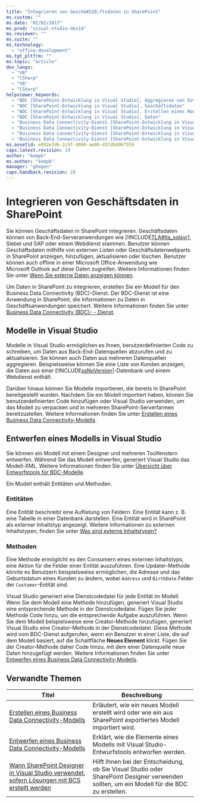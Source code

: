 ```yaml
---
title: "Integrieren von Gesch&#228;ftsdaten in SharePoint"
ms.custom: ""
ms.date: "02/02/2017"
ms.prod: "visual-studio-dev14"
ms.reviewer: ""
ms.suite: ""
ms.technology: 
  - "office-development"
ms.tgt_pltfrm: ""
ms.topic: "article"
dev_langs: 
  - "VB"
  - "CSharp"
  - "VB"
  - "CSharp"
helpviewer_keywords: 
  - "BDC [SharePoint-Entwicklung in Visual Studio], Aggregieren von Daten"
  - "BDC [SharePoint-Entwicklung in Visual Studio], Geschäftsdaten"
  - "BDC [SharePoint-Entwicklung in Visual Studio], Erstellen eines Modells"
  - "BDC [SharePoint-Entwicklung in Visual Studio], Daten"
  - "Business Data Connectivity-Dienst [SharePoint-Entwicklung in Visual Studio], Aggregieren von Daten"
  - "Business Data Connectivity-Dienst [SharePoint-Entwicklung in Visual Studio], Geschäftsdaten"
  - "Business Data Connectivity-Dienst [SharePoint-Entwicklung in Visual Studio], Erstellen eines Modells"
  - "Business Data Connectivity-Dienst [SharePoint-Entwicklung in Visual Studio], Daten"
ms.assetid: e092e3d6-2c5f-4060-ae86-d37db8967559
caps.latest.revision: 19
author: "kempb"
ms.author: "kempb"
manager: "ghogen"
caps.handback.revision: 18
---
```

# Integrieren von Gesch&#228;ftsdaten in SharePoint
  Sie können Geschäftsdaten in SharePoint integrieren.  Geschäftsdaten können von Back\-End\-Serveranwendungen wie [!INCLUDE[TLA#tla_sqlsvr](../sharepoint/includes/tlasharptla-sqlsvr-md.md)], Siebel und SAP oder einem Webdienst stammen.  Benutzer können Geschäftsdaten mithilfe von externen Listen oder Geschäftsdatenwebparts in SharePoint anzeigen, hinzufügen, aktualisieren oder löschen. Benutzer können auch offline in einer Microsoft Office\-Anwendung wie Microsoft Outlook auf diese Daten zugreifen.  Weitere Informationen finden Sie unter [Wenn Sie externe Daten anzeigen können](http://go.microsoft.com/fwlink/?LinkId=169295).  
  
 Um Daten in SharePoint zu integrieren, erstellen Sie ein Modell für den Business Data Connectivity \(BDC\)\-Dienst.  Der BDC\-Dienst ist eine Anwendung in SharePoint, die Informationen zu Daten in Geschäftsanwendungen speichert.  Weitere Informationen finden Sie unter [Business Data Connectivity \(BDC\)\- \- Dienst](http://go.microsoft.com/fwlink/?LinkID=169276).  
  
## Modelle in Visual Studio  
 Modelle in Visual Studio ermöglichen es Ihnen, benutzerdefinierten Code zu schreiben, um Daten aus Back\-End\-Datenquellen abzurufen und zu aktualisieren.  Sie können auch Daten aus mehreren Datenquellen aggregieren.  Beispielsweise können Sie eine Liste von Kunden anzeigen, die Daten aus einer [!INCLUDE[ssNoVersion](../sharepoint/includes/ssnoversion-md.md)]\-Datenbank und einem Webdienst enthält.  
  
 Darüber hinaus können Sie Modelle importieren, die bereits in SharePoint bereitgestellt wurden.  Nachdem Sie ein Modell importiert haben, können Sie benutzerdefinierten Code hinzufügen oder Visual Studio verwenden, um das Modell zu verpacken und in mehreren SharePoint\-Serverfarmen bereitzustellen.  Weitere Informationen finden Sie unter [Erstellen eines Business Data Connectivity-Modells](../sharepoint/creating-a-business-data-connectivity-model.md).  
  
## Entwerfen eines Modells in Visual Studio  
 Sie können ein Modell mit einem Designer und mehreren Toolfenstern entwerfen.  Während Sie das Modell entwerfen, generiert Visual Studio das Modell\-XML.  Weitere Informationen finden Sie unter [Übersicht über Entwurfstools für BDC-Modelle](../sharepoint/bdc-model-design-tools-overview.md).  
  
 Ein Modell enthält Entitäten und Methoden.  
  
### Entitäten  
 Eine Entität beschreibt eine Auflistung von Feldern.  Eine Entität kann z. B. eine Tabelle in einer Datenbank darstellen.  Eine Entität wird in SharePoint als externer Inhaltstyp angezeigt.  Weitere Informationen zu externen Inhaltstypen, finden Sie unter [Was sind externe Inhaltstypen?](http://go.microsoft.com/fwlink/?LinkId=169293)  
  
### Methoden  
 Eine Methode ermöglicht es den Consumern eines externen Inhaltstyps, eine Aktion für die Felder einer Entität auszuführen.  Eine Updater\-Methode könnte es Benutzern beispielsweise ermöglichen, die Adresse und das Geburtsdatum eines Kunden zu ändern, wobei `Address` und `BirthDate` Felder der `Customer`\-Entität sind.  
  
 Visual Studio generiert eine Dienstcodedatei für jede Entität im Modell.  Wenn Sie dem Modell eine Methode hinzufügen, generiert Visual Studio eine entsprechende Methode in der Dienstcodedatei.  Fügen Sie jeder Methode Code hinzu, um die entsprechende Aufgabe auszuführen.  Wenn Sie dem Modell beispielsweise eine Creator\-Methode hinzufügen, generiert Visual Studio eine Creator\-Methode in der Dienstcodedatei.  Diese Methode wird vom BDC\-Dienst aufgerufen, wenn ein Benutzer in einer Liste, die auf dem Modell basiert, auf die Schaltfläche **Neues Element** klickt.  Fügen Sie der Creator\-Methode daher Code hinzu, mit dem einer Datenquelle neue Daten hinzugefügt werden.  Weitere Informationen finden Sie unter [Entwerfen eines Business Data Connectivity-Modells](../sharepoint/designing-a-business-data-connectivity-model.md).  
  
## Verwandte Themen  
  
|Titel|**Beschreibung**|  
|-----------|----------------------|  
|[Erstellen eines Business Data Connectivity-Modells](../sharepoint/creating-a-business-data-connectivity-model.md)|Erläutert, wie ein neues Modell erstellt wird oder wie ein aus SharePoint exportiertes Modell importiert wird.|  
|[Entwerfen eines Business Data Connectivity-Modells](../sharepoint/designing-a-business-data-connectivity-model.md)|Erklärt, wie die Elemente eines Modells mit Visual Studio\-Entwurfstools entworfen werden.|  
|[Wann SharePoint Designer in Visual Studio verwendet, sofern Lösungen mit BCS erstellt werden](http://go.microsoft.com/fwlink/?LinkID=183448)|Hilft Ihnen bei der Entscheidung, ob Sie Visual Studio oder SharePoint Designer verwenden sollten, um ein Modell für die BDC zu erstellen.|  
  
  